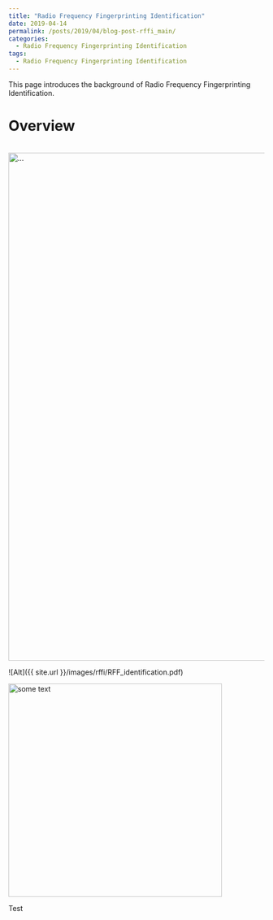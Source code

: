 ```yaml
---
title: "Radio Frequency Fingerprinting Identification"
date: 2019-04-14
permalink: /posts/2019/04/blog-post-rffi_main/
categories:
  - Radio Frequency Fingerprinting Identification
tags:
  - Radio Frequency Fingerprinting Identification
---
```


This page introduces the background of Radio Frequency Fingerprinting Identification.

# Overview

<br />
<img align="center" width="1000" src="{{ site.url }}/images/rffi/RFF_identification_procedure.png" alt="...">
<br />

![Alt]({{ site.url }}/images/rffi/RFF_identification.pdf)

<img src="{{ site.url }}/images/rffi/RFF_identification.pdf" alt="some text"  width="420" height="420">

Test